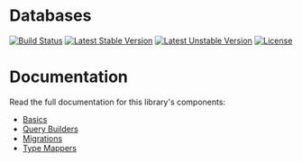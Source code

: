 <h1>Databases</h1>

[![Build Status](https://travis-ci.com/opulencephp/databases.svg)](https://travis-ci.com/opulencephp/databases)
[![Latest Stable Version](https://poser.pugx.org/opulence/databases/v/stable.svg)](https://packagist.org/packages/opulence/databases)
[![Latest Unstable Version](https://poser.pugx.org/opulence/databases/v/unstable.svg)](https://packagist.org/packages/opulence/databases)
[![License](https://poser.pugx.org/opulence/databases/license.svg)](https://packagist.org/packages/opulence/databases)

<h1>Documentation</h1>

Read the full documentation for this library's components:

* <a href="https://www.opulencephp.com/docs/database-basics" target="_blank">Basics</a>
* <a href="https://www.opulencephp.com/docs/database-query-builders" target="_blank">Query Builders</a>
* <a href="https://www.opulencephp.com/docs/database-migrations" target="_blank">Migrations</a>
* <a href="https://www.opulencephp.com/docs/database-type-mappers" target="_blank">Type Mappers</a>
